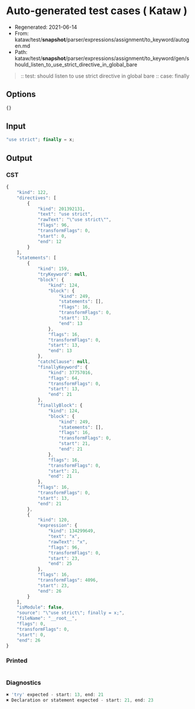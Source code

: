 # Auto-generated test cases ( Kataw )
- Regenerated: 2021-06-14
- From: kataw/test/__snapshot__/parser/expressions/assignment/to_keyword/autogen.md
- Path: kataw/test/__snapshot__/parser/expressions/assignment/to_keyword/gen/should_listen_to_use_strict_directive_in_global_bare
> :: test: should listen to use strict directive in global bare
> :: case: finally
## Options

`````js
{}
`````
## Input

`````js
"use strict"; finally = x;
`````
## Output

### CST

```javascript
{
    "kind": 122,
    "directives": [
        {
            "kind": 201392131,
            "text": "use strict",
            "rawText": "\"use strict\"",
            "flags": 96,
            "transformFlags": 0,
            "start": 0,
            "end": 12
        }
    ],
    "statements": [
        {
            "kind": 159,
            "tryKeyword": null,
            "block": {
                "kind": 124,
                "block": {
                    "kind": 249,
                    "statements": [],
                    "flags": 16,
                    "transformFlags": 0,
                    "start": 13,
                    "end": 13
                },
                "flags": 16,
                "transformFlags": 0,
                "start": 13,
                "end": 13
            },
            "catchClause": null,
            "finallyKeyword": {
                "kind": 37757016,
                "flags": 64,
                "transformFlags": 0,
                "start": 13,
                "end": 21
            },
            "finallyBlock": {
                "kind": 124,
                "block": {
                    "kind": 249,
                    "statements": [],
                    "flags": 16,
                    "transformFlags": 0,
                    "start": 21,
                    "end": 21
                },
                "flags": 16,
                "transformFlags": 0,
                "start": 21,
                "end": 21
            },
            "flags": 16,
            "transformFlags": 0,
            "start": 13,
            "end": 21
        },
        {
            "kind": 120,
            "expression": {
                "kind": 134299649,
                "text": "x",
                "rawText": "x",
                "flags": 96,
                "transformFlags": 0,
                "start": 23,
                "end": 25
            },
            "flags": 16,
            "transformFlags": 4096,
            "start": 23,
            "end": 26
        }
    ],
    "isModule": false,
    "source": "\"use strict\"; finally = x;",
    "fileName": "__root__",
    "flags": 0,
    "transformFlags": 0,
    "start": 0,
    "end": 26
}
```

### Printed

```javascript

```

### Diagnostics

```javascript
✖ 'try' expected - start: 13, end: 21
✖ Declaration or statement expected - start: 21, end: 23

```


